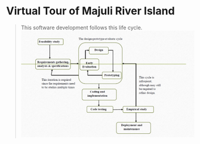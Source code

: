 # Virtual Tour of Majuli River Island
> This software development follows this life cycle.
![Software Development Life Cycle](/Assets/Images/SDLC.png)
